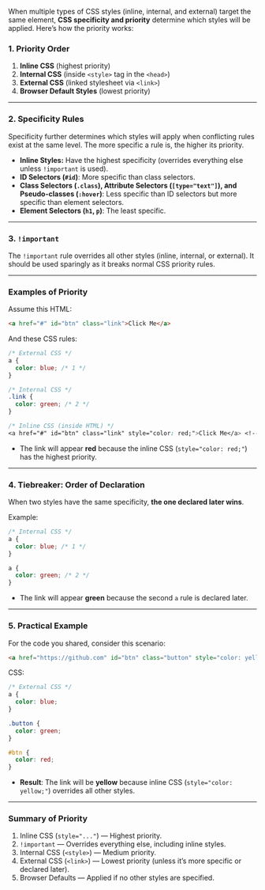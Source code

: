 When multiple types of CSS styles (inline, internal, and external) target the same element, **CSS specificity and priority** determine which styles will be applied. Here’s how the priority works:

### **1. Priority Order**
1. **Inline CSS** (highest priority)
2. **Internal CSS** (inside `<style>` tag in the `<head>`)
3. **External CSS** (linked stylesheet via `<link>`)
4. **Browser Default Styles** (lowest priority)

---

### **2. Specificity Rules**
Specificity further determines which styles will apply when conflicting rules exist at the same level. The more specific a rule is, the higher its priority.

- **Inline Styles:** Have the highest specificity (overrides everything else unless `!important` is used).
- **ID Selectors (`#id`)**: More specific than class selectors.
- **Class Selectors (`.class`), Attribute Selectors (`[type="text"]`), and Pseudo-classes (`:hover`)**: Less specific than ID selectors but more specific than element selectors.
- **Element Selectors (`h1`, `p`)**: The least specific.

---

### **3. `!important`**
The `!important` rule overrides all other styles (inline, internal, or external). It should be used sparingly as it breaks normal CSS priority rules.

---

### **Examples of Priority**
Assume this HTML:
```html
<a href="#" id="btn" class="link">Click Me</a>
```

And these CSS rules:
```css
/* External CSS */
a {
  color: blue; /* 1 */
}

/* Internal CSS */
.link {
  color: green; /* 2 */
}

/* Inline CSS (inside HTML) */
<a href="#" id="btn" class="link" style="color: red;">Click Me</a> <!-- 3 -->
```

- The link will appear **red** because the inline CSS (`style="color: red;"`) has the highest priority.
  
---

### **4. Tiebreaker: Order of Declaration**
When two styles have the same specificity, **the one declared later wins**.

Example:
```css
/* Internal CSS */
a {
  color: blue; /* 1 */
}

a {
  color: green; /* 2 */
}
```
- The link will appear **green** because the second `a` rule is declared later.

---

### **5. Practical Example**
For the code you shared, consider this scenario:
```html
<a href="https://github.com" id="btn" class="button" style="color: yellow;">Follow</a>
```

CSS:
```css
/* External CSS */
a {
  color: blue;
}

.button {
  color: green;
}

#btn {
  color: red;
}
```

- **Result**: The link will be **yellow** because inline CSS (`style="color: yellow;"`) overrides all other styles.

---

### **Summary of Priority**
1. Inline CSS (`style="..."`) — Highest priority.
2. `!important` — Overrides everything else, including inline styles.
3. Internal CSS (`<style>`) — Medium priority.
4. External CSS (`<link>`) — Lowest priority (unless it’s more specific or declared later).
5. Browser Defaults — Applied if no other styles are specified.